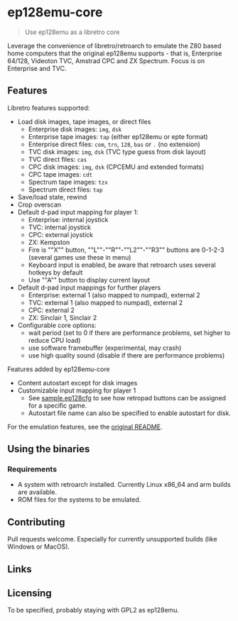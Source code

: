 # ep128emu-core
> Use ep128emu as a libretro core

Leverage the convenience of libretro/retroarch to emulate the Z80 based home 
computers that the original ep128emu supports - that is, Enterprise 64/128, 
Videoton TVC, Amstrad CPC and ZX Spectrum. Focus is on Enterprise and TVC.

## Features

Libretro features supported:
* Load disk images, tape images, or direct files
  * Enterprise disk images: `img`, `dsk`
  * Enterprise tape images: `tap` (either ep128emu or epte format)
  * Enterprise direct files: `com`, `trn`, `128`, `bas` or `.` (no extension)
  * TVC disk images: `img`, `dsk` (TVC type guess from disk layout)
  * TVC direct files: `cas`
  * CPC disk images: `img`, `dsk` (CPCEMU and extended formats)
  * CPC tape images: `cdt`
  * Spectrum tape images: `tzx`
  * Spectrum direct files: `tap`
* Save/load state, rewind
* Crop overscan
* Default d-pad input mapping for player 1:
  * Enterprise: internal joystick
  * TVC: internal joystick
  * CPC: external joystick
  * ZX: Kempston
  * Fire is ""X"" button, ""L""-""R""-""L2""-""R3"" buttons are 0-1-2-3 (several games use these in menu)
  * Keyboard input is enabled, be aware that retroarch uses several hotkeys by default
  * Use ""A"" button to display current layout
* Default d-pad input mappings for further players
  * Enterprise: external 1 (also mapped to numpad), external 2
  * TVC: external 1 (also mapped to numpad), external 2
  * CPC: external 2
  * ZX: Sinclair 1, Sinclair 2
* Configurable core options:
  * wait period (set to 0 if there are performance problems, set higher to reduce CPU load)
  * use software framebuffer (experimental, may crash)
  * use high quality sound (disable if there are performance problems)

Features added by ep128emu-core
* Content autostart except for disk images
* Customizable input mapping for player 1
  * See [sample.ep128cfg](core/sample.ep128cfg) to see how retropad buttons can be assigned for a specific game.
  * Autostart file name can also be specified to enable autostart for disk.

For the emulation features, see the [original README](README).

## Using the binaries

### Requirements

* A system with retroarch installed. Currently Linux x86_64 and arm builds are
available.
* ROM files for the systems to be emulated. 

## Contributing

Pull requests welcome. Especially for currently unsupported builds (like Windows or MacOS).

## Links


## Licensing

To be specified, probably staying with GPL2 as ep128emu.
